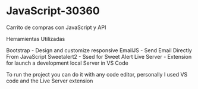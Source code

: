 # JavaScript-30360
Carrito de compras con JavaScript y API

Herramientas Utilizadas

Bootstrap - Design and customize responsive
EmailJS - Send Email Directly From JavaScript
Sweetalert2 - Ssed for Sweet Alert
Live Server - Extension for launch a development local Server in VS Code



To run the project you can do it with any code editor, personally I used VS code and the Live Server extension